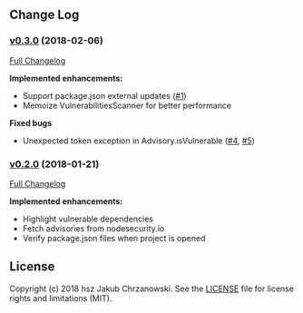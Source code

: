Change Log
----------

### [v0.3.0](https://github.com/hsz/idea-nodesecurity/tree/v0.3.0) (2018-02-06)

[Full Changelog](https://github.com/hsz/idea-nodesecurity/compare/v0.3.0)

**Implemented enhancements:**

- Support package.json external updates ([#1](https://github.com/hsz/idea-nodesecurity/issues/1))
- Memoize VulnerabilitiesScanner for better performance

**Fixed bugs**

- Unexpected token exception in Advisory.isVulnerable ([#4](https://github.com/hsz/idea-nodesecurity/issues/4), [#5](https://github.com/hsz/idea-nodesecurity/issues/5))


### [v0.2.0](https://github.com/hsz/idea-nodesecurity/tree/v0.2.0) (2018-01-21)

[Full Changelog](https://github.com/hsz/idea-nodesecurity/compare/v0.2.0)

**Implemented enhancements:**

- Highlight vulnerable dependencies
- Fetch advisories from nodesecurity.io
- Verify package.json files when project is opened


License
-------

Copyright (c) 2018 hsz Jakub Chrzanowski. See the [LICENSE](./LICENSE) file for license rights and limitations (MIT).
